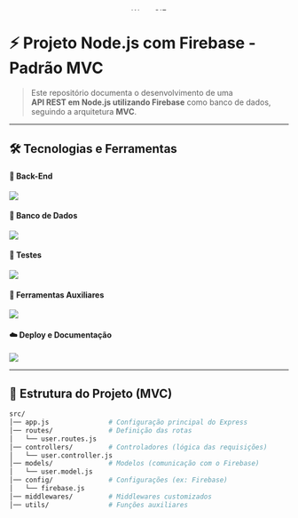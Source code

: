 <p align="center">  
  <img src="https://user-images.githubusercontent.com/74038190/212284115-f47cd8ff-2ffb-4b04-b5bf-4d1c14c0247f.gif" width="100%" height="4px" alt="Wave GIF">  
</p>  

# ⚡ Projeto Node.js com Firebase - Padrão MVC

> Este repositório documenta o desenvolvimento de uma  
> **API REST em Node.js utilizando Firebase** como banco de dados, seguindo a arquitetura **MVC**.

---

## 🛠️ Tecnologias e Ferramentas

#### 🚀 Back-End
<p align="left">
  <img src="https://skillicons.dev/icons?i=nodejs,express" />
</p>

#### 💾 Banco de Dados
<p align="left">
  <img src="https://skillicons.dev/icons?i=firebase" />
</p>

#### 🧪 Testes
<p align="left">
  <img src="https://skillicons.dev/icons?i=postman" />
</p>

#### 🧰 Ferramentas Auxiliares
<p align="left">
  <img src="https://skillicons.dev/icons?i=vscode,git,npm" />
</p>

#### ☁️ Deploy e Documentação
<p align="left">
  <img src="https://skillicons.dev/icons?i=vercel,swagger" />
</p>

---

## 📂 Estrutura do Projeto (MVC)

```bash
src/
│── app.js               # Configuração principal do Express
│── routes/              # Definição das rotas
│   └── user.routes.js
│── controllers/         # Controladores (lógica das requisições)
│   └── user.controller.js
│── models/              # Modelos (comunicação com o Firebase)
│   └── user.model.js
│── config/              # Configurações (ex: Firebase)
│   └── firebase.js
│── middlewares/         # Middlewares customizados
│── utils/               # Funções auxiliares

